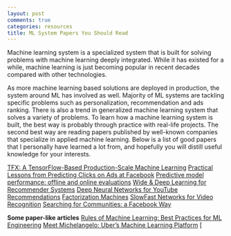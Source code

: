 ```yaml
---
layout: post
comments: true
categories: resources
title: ML System Papers You Should Read
---
```


Machine learning system is a specialized system that is built for solving problems with machine learning deeply integrated. While it has existed for a while, machine learning is just becoming popular in recent decades compared with other technologies. 

As more machine learning based solutions are deployed in production, the system around ML has involved as well. Majority of ML systems are tackling specific problems such as personalization, recommendation and ads ranking. There is also a trend in generalized machine learning system that solves a variety of problems. To learn how a machine learning system is built, the best way is probably through practice with real-life projects. The second best way are reading papers published by well-known companies that specialize in applied machine learning. Below is a list of good papers that I personally have learned a lot from, and hopefully you will distill useful knowledge for your interests.

[TFX: A TensorFlow-Based Production-Scale Machine Learning](https://storage.googleapis.com/pub-tools-public-publication-data/pdf/b500d77bc4f518a1165c0ab43c8fac5d2948bc14.pdf)
[Practical Lessons from Predicting Clicks on Ads at Facebook](https://research.fb.com/wp-content/uploads/2016/11/practical-lessons-from-predicting-clicks-on-ads-at-facebook.pdf?)
[Predictive model performance: offline and online evaluations](https://dl.acm.org/doi/10.1145/2487575.2488215)
[Wide & Deep Learning for Recommender Systems](https://arxiv.org/pdf/1606.07792.pdf)
[Deep Neural Networks for YouTube Recommendations](https://static.googleusercontent.com/media/research.google.com/en//pubs/archive/45530.pdf)
[Factorization Machines](https://cseweb.ucsd.edu/classes/fa17/cse291-b/reading/Rendle2010FM.pdf)
[SlowFast Networks for Video Recognition](https://arxiv.org/pdf/1812.03982.pdf)
[Searching for Communities: a Facebook Way](https://research.fb.com/wp-content/uploads/2019/06/Searching-for-Communities-a-Facebook-Way.pdf?)


**Some paper-like articles**
[Rules of Machine Learning: Best Practices for ML Engineering](http://martin.zinkevich.org/rules_of_ml/rules_of_ml.pdf)
[Meet Michelangelo: Uber’s Machine Learning Platform](https://eng.uber.com/michelangelo-machine-learning-platform/)
[


<!--stackedit_data:
eyJoaXN0b3J5IjpbLTE0NzU0Mzg4NTIsNjc4NzYwNzE0LC0zMT
E4MjMwNzcsLTE0NDYyOTI3ODYsLTg4MzkxNTgzNSwtMTg2ODE2
MDg2NF19
-->